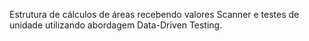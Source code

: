 Estrutura de cálculos de áreas recebendo valores Scanner e testes de unidade utilizando abordagem Data-Driven Testing.
